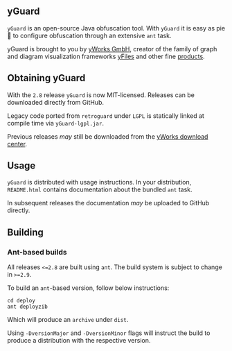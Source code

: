 yGuard
------

`yGuard` is an open-source Java obfuscation tool. With `yGuard` it is easy as pie :cake: to configure obfuscation through an extensive `ant` task.

yGuard is brought to you by [yWorks GmbH](https://www.yworks.com/), creator of the family of graph and diagram visualization frameworks [yFiles](https://www.yworks.com/yfiles) and other fine [products](https://www.yworks.com/products).

## Obtaining yGuard

With the `2.8` release `yGuard` is now MIT-licensed. Releases can be downloaded directly from GitHub.

Legacy code ported from `retroguard` under `LGPL` is statically linked at compile time via `yGuard-lgpl.jar`.

Previous releases _may_ still be downloaded from the [yWorks download center](https://www.yworks.com/downloads#yGuard).

## Usage

`yGuard` is distributed with usage instructions. In your distribution, `README.html` contains documentation about the bundled `ant` task.

In subsequent releases the documentation _may_ be uploaded to GitHub directly.

## Building

### Ant-based builds

All releases `<=2.8` are built using `ant`. The build system is subject to change in `>=2.9`.

To build an `ant`-based version, follow below instructions:

```
cd deploy
ant deployzib
```

Which will produce an `archive` under `dist`. 

Using `-DversionMajor` and `-DversionMinor` flags will instruct the build to produce a distribution with the respective version.

